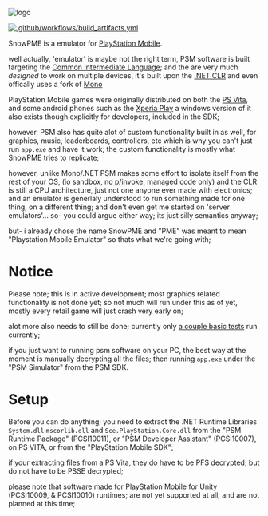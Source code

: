 ![logo](https://github.com/user-attachments/assets/e0f4cc30-6901-4ba4-aa4e-b8a494b60b71)


[![.github/workflows/build_artifacts.yml](https://github.com/OpenPSS/SnowPME/actions/workflows/build_artifacts.yml/badge.svg?branch=main)](https://github.com/OpenPSS/SnowPME/actions/workflows/build_artifacts.yml)

SnowPME is a emulator for [PlayStation Mobile](https://en.wikipedia.org/wiki/PlayStation_Mobile).

well actually, 'emulator' is maybe not the right term, PSM software is built targeting the [Common Intermediate Language](https://en.wikipedia.org/wiki/Common_Intermediate_Language);
and the are very much _designed_ to work on multiple devices, it's built upon the [.NET CLR](https://en.wikipedia.org/wiki/Common_Language_Runtime) and even offically uses a fork of [Mono](https://www.mono-project.com/)

PlayStation Mobile games were originally distributed on both the [PS Vita](https://en.wikipedia.org/wiki/PlayStation_Vita), 
and some android phones such as the [Xperia Play](https://en.wikipedia.org/wiki/Xperia_Play) 
a windows version of it also exists though explicitly for developers, included in the SDK;

however, PSM also has quite alot of custom functionality built in as well, for graphics, music, leaderboards, controllers, etc 
which is why you can't just run ``app.exe`` and have it work; the custom functionality is mostly what SnowPME tries to replicate;

however, unlike Mono/.NET PSM makes some effort to isolate itself from the rest of your OS, (io sandbox, no p/invoke, managed code only) 
and the CLR is still a CPU architecture, just not one anyone ever made with electronics;
and an emulator is generlaly understood to run something made for one thing, on a different thing;
and don't even get me started on 'server emulators'... so- you could argue either way; its just silly semantics anyway;

but- i already chose the name SnowPME and "PME" was meant to mean "Playstation Mobile Emulator" so thats what we're going with;

# Notice 

Please note; this is in active development; most graphics related functionality is not done yet;
so not much will run under this as of yet, mostly every retail game will just crash very early on;

alot more also needs to still be done; currently only [a couple basic tests](https://github.com/OpenPSS/PSS-TESTS) run currently;

if you just want to running psm software on your PC,
the best way at the moment is manually decrypting all the files;
then running ``app.exe`` under the "PSM Simulator" from the PSM SDK.

# Setup

Before you can do anything; you need to extract the .NET Runtime Libraries ``System.dll`` ``mscorlib.dll`` and ``Sce.PlayStation.Core.dll``
from the "PSM Runtime Package" (PCSI10011), or "PSM Developer Assistant" (PCSI10007), on PS VITA, or from the "PlayStation Mobile SDK";

if your extracting files from a PS Vita, they do have to be PFS decrypted; 
but do not have to be PSSE decrypted;

please note that software made for PlayStation Mobile for Unity (PCSI10009, & PCSI10010) runtimes;
are not yet supported at all; and are not planned at this time;
